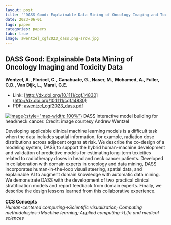 ```yaml
---
layout: post
title: '"DASS Good: Explainable Data Mining of Oncology Imaging and Toxicity Data"'
date: 2023-06-01
tags: paper
categories: papers
tabs: true
image: awentzel_cgf2023_dass.png-srcw.jpg
---
```


## DASS Good: Explainable Data Mining of Oncology Imaging and Toxicity Data
**Wentzel, A., Floricel, C., Canahuate, G., Naser, M., Mohamed, A., Fuller, C.D., Van Dijk, L., Marai, G.E.**
- Link: [http://dx.doi.org/10.1111/cgf.14830](http://dx.doi.org/10.1111/cgf.14830)
- PDF: [awentzel_cgf2023_dass.pdf](/documents/awentzel_cgf2023_dass.pdf)


[![image](https://www.evl.uic.edu/output/originals/awentzel_cgf2023_dass.png-srcw.jpg){:style="max-width: 100%"}](https://www.evl.uic.edu/output/originals/awentzel_cgf2023_dass.png-srcw.jpg)
DASS interactive model building for head/neck cancer.
Credit: image courtesy Andrew Wentzel

Developing applicable clinical machine learning models is a difficult task when the data includes spatial information, for example, radiation dose distributions across adjacent organs at risk. We describe the co-design of a modeling system, DASS,to support the hybrid human-machine development and validation of predictive models for estimating long-term toxicities related to radiotherapy doses in head and neck cancer patients. Developed in collaboration with domain experts in oncology and data mining, DASS incorporates human-in-the-loop visual steering, spatial data, and explainable AI to augment domain knowledge with automatic data mining. We demonstrate DASS with the development of two practical clinical stratification models and report feedback from domain experts. Finally, we describe the design lessons learned from this collaborative experience.<br><br>
<strong>CCS Concepts</strong><br>
<i>Human-centered  computing→Scientific  visualization; Computing  methodologies→Machine  learning; Applied computing→Life and medical sciences</i>